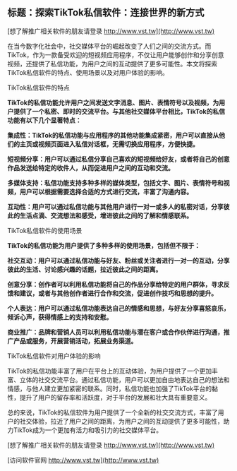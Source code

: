 ## **标题：探索TikTok私信软件：连接世界的新方式**

[想了解推广相关软件的朋友请登录 http://www.vst.tw](http://www.vst.tw)

在当今数字化社会中，社交媒体平台的崛起改变了人们之间的交流方式。而TikTok，作为一款备受欢迎的短视频应用程序，不仅让用户能够创作和分享创意视频，还提供了私信功能，为用户之间的互动提供了更多可能性。本文将探索TikTok私信软件的特点、使用场景以及对用户体验的影响。

TikTok私信软件的特点

**TikTok的私信功能允许用户之间发送文字消息、图片、表情符号以及视频，为用户提供了一个私密、即时的交流平台。与其他社交媒体平台相比，TikTok的私信功能有以下几个显著特点：**

**集成性：TikTok的私信功能与应用程序的其他功能集成紧密，用户可以直接从他们的主页或视频页面进入私信对话框，无需切换应用程序，方便快捷。**

**短视频分享：用户可以通过私信分享自己喜欢的短视频给好友，或者将自己的创意作品发送给特定的收件人，从而促进用户之间的互动和交流。**

**多媒体支持：私信功能支持多种多样的媒体类型，包括文字、图片、表情符号和视频，用户可以根据需要选择合适的方式进行交流，丰富了沟通内容。**

**互动性：用户可以通过私信功能与其他用户进行一对一或多人的私密对话，分享彼此的生活点滴、交流想法和感受，增进彼此之间的了解和情感联系。**

TikTok私信软件的使用场景

**TikTok的私信功能为用户提供了多种多样的使用场景，包括但不限于：**

**社交互动：用户可以通过私信功能与好友、粉丝或关注者进行一对一的互动，分享彼此的生活、讨论感兴趣的话题，拉近彼此之间的距离。**

**创意分享：创作者可以利用私信功能将自己的作品分享给特定的用户群体，寻求反馈和建议，或者与其他创作者进行合作和交流，促进创作技巧和思想的提升。**

**个人表达：用户可以通过私信功能表达自己的情感和思想，与好友分享喜怒哀乐，倾诉心声，获得情感上的支持和安慰。**

**商业推广：品牌和营销人员可以利用私信功能与潜在客户或合作伙伴进行沟通，推广产品或服务，开展营销活动，拓展业务渠道。**

TikTok私信软件对用户体验的影响

TikTok的私信功能丰富了用户在平台上的互动体验，为用户提供了一个更加丰富、立体的社交交流平台。通过私信功能，用户可以更加自由地表达自己的想法和情感，与他人建立更加紧密的联系。同时，私信功能也加强了TikTok平台的黏性，提升了用户的留存率和活跃度，对于平台的发展和壮大具有重要意义。

总的来说，TikTok的私信软件为用户提供了一个全新的社交交流方式，丰富了用户的社交体验，拉近了用户之间的距离，为用户之间的互动提供了更多可能性，助力TikTok成为一个更加有活力和吸引力的社交媒体平台。

[想了解推广相关软件的朋友请登录 http://www.vst.tw](http://www.vst.tw)


[访问软件官网 http://www.vst.tw](http://www.vst.tw)
